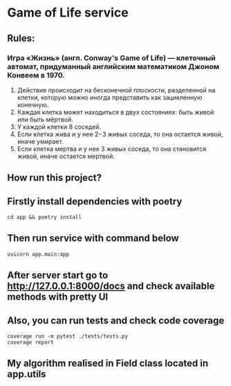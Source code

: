 # Game of Life service
## Rules:
### Игра «Жизнь» (англ. Conway's Game of Life) — клеточный автомат, придуманный английским математиком Джоном Конвеем в 1970.
1.  Действие происходит на бесконечной плоскости, разделенной на клетки, которую можно иногда представить как зацикленную конечную.
2.  Каждая клетка может находиться в двух состояниях: быть живой или быть мёртвой.
3.  У каждой клетки 8 соседей.
4.  Если клетка жива и у нее 2−3 живых соседа, то она остается живой, иначе умирает.
5.  Если клетка мертва и у нее 3 живых соседа, то она становится живой, иначе остается мертвой.

## How run this project?
## Firstly install dependencies with poetry
```shell
cd app && poetry install
```
## Then run service with command below
```shell
uvicorn app.main:app
```
## After server start go to http://127.0.0.1:8000/docs and check available methods with pretty UI

## Also, you can run tests and check code coverage
```shell
coverage run -m pytest ./tests/tests.py
coverage report
```

## My algorithm realised in Field class located in app.utils 
